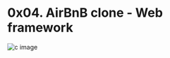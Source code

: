 # **0x04. AirBnB clone - Web framework**
![c image](https://s3.amazonaws.com/intranet-projects-files/concepts/74/hbnb_step3.png)
